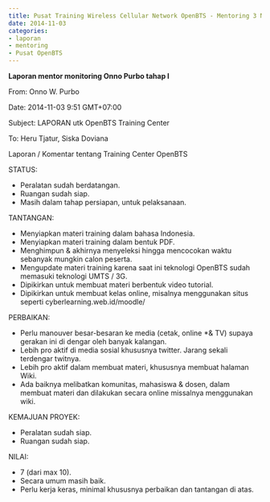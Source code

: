 ```yaml
---
title: Pusat Training Wireless Cellular Network OpenBTS - Mentoring 3 November 2014
date: 2014-11-03
categories:
- laporan
- mentoring
- Pusat OpenBTS
---
```


**Laporan mentor monitoring Onno Purbo tahap I**

From: Onno W. Purbo 

Date: 2014-11-03 9:51 GMT+07:00 

Subject: LAPORAN utk OpenBTS Training Center 

To: Heru Tjatur, Siska Doviana

Laporan / Komentar tentang Training Center OpenBTS


STATUS: 

* Peralatan sudah berdatangan. 
* Ruangan sudah siap. 
* Masih dalam tahap persiapan, untuk pelaksanaan.

TANTANGAN: 

* Menyiapkan materi training dalam bahasa Indonesia. 
* Menyiapkan materi training dalam bentuk PDF. 
* Menghimpun & akhirnya menyeleksi hingga mencocokan waktu sebanyak mungkin calon peserta. 
* Mengupdate materi training karena saat ini teknologi OpenBTS sudah memasuki teknologi UMTS / 3G. 
* Dipikirkan untuk membuat materi berbentuk video tutorial. 
* Dipikirkan untuk membuat kelas online, misalnya menggunakan situs seperti cyberlearning.web.id/moodle/

PERBAIKAN: 

* Perlu manouver besar-besaran ke media (cetak, online *& TV) supaya gerakan ini di dengar oleh banyak kalangan. 
* Lebih pro aktif di media sosial khususnya twitter. Jarang sekali terdengar twitnya. 
* Lebih pro aktif dalam membuat materi, khususnya membuat halaman Wiki. 
* Ada baiknya melibatkan komunitas, mahasiswa & dosen, dalam membuat materi dan dilakukan secara online missalnya menggunakan wiki.

KEMAJUAN PROYEK: 

* Peralatan sudah siap. 
* Ruangan sudah siap.

NILAI: 

* 7 (dari max 10). 
* Secara umum masih baik. 
* Perlu kerja keras, minimal khususnya perbaikan dan tantangan di atas.
